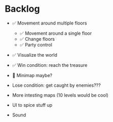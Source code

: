 # Backlog

- ✅ Movement around multiple floors
    - ✅ Movement around a single floor
    - ✅ Change floors
    - ✅ Party control
    
- ✅ Visualize the world

- ✅ Win condition: reach the treasure

- 🚧 Minimap maybe?

- Lose condition: get caught by enemies???

- More intesting maps (10 levels would be cool)

- UI to spice stuff up

- Sound
